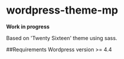 # wordpress-theme-mp

**Work in progress**

Based on 'Twenty Sixteen' theme using sass.

##Requirements
Wordpress version >= 4.4
